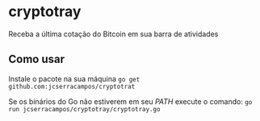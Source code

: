 # cryptotray
Receba a última cotação do Bitcoin em sua barra de atividades

## Como usar
Instale o pacote na sua máquina
`go get github.com:jcserracampos/cryptotrat`

Se os binários do Go não estiverem em seu _PATH_ execute o comando:
`go run jcserracampos/cryptotray/cryptotray.go`


